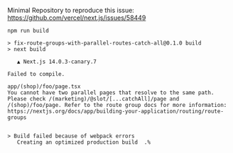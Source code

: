 Minimal Repository to reproduce this issue: https://github.com/vercel/next.js/issues/58449
```shell
npm run build

> fix-route-groups-with-parallel-routes-catch-all@0.1.0 build
> next build

   ▲ Next.js 14.0.3-canary.7

Failed to compile.

app/(shop)/foo/page.tsx
You cannot have two parallel pages that resolve to the same path. Please check /(marketing)/@slot/[...catchAll]/page and /(shop)/foo/page. Refer to the route group docs for more information: https://nextjs.org/docs/app/building-your-application/routing/route-groups


> Build failed because of webpack errors
   Creating an optimized production build  .%   
```
